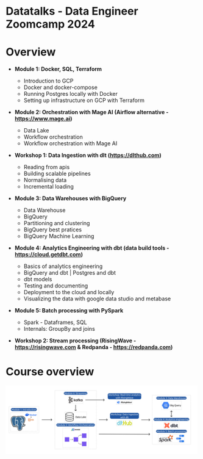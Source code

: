 # Datatalks - Data Engineer Zoomcamp 2024

# Overview
- **Module 1: Docker, SQL, Terraform**
  - Introduction to GCP
  - Docker and docker-compose
  - Running Postgres locally with Docker
  - Setting up infrastructure on GCP with Terraform

- **Module 2: Orchestration with Mage AI (Airflow alternative - https://www.mage.ai)**
  - Data Lake
  - Workflow orchestration
  - Workflow orchestration with Mage AI

- **Workshop 1: Data Ingestion with dlt (https://dlthub.com)**
  - Reading from apis
  - Building scalable pipelines
  - Normalising data
  - Incremental loading 

- **Module 3: Data Warehouses with BigQuery**
  - Data Warehouse
  - BigQuery
  - Partitioning and clustering
  - BigQuery best pratices
  - BigQuery Machine Learning
  
- **Module 4: Analytics Engineering with dbt (data build tools - https://cloud.getdbt.com)**
  - Basics of analytics engineering
  - BigQuery and dbt | Postgres and dbt
  - dbt models
  - Testing and documenting
  - Deployment to the cloud and locally
  - Visualizing the data with google data studio and metabase

- **Module 5: Batch processing with PySpark**
  - Spark - Dataframes, SQL
  - Internals: GroupBy and joins

- **Workshop 2: Stream processing (RisingWave - https://risingwave.com & Redpanda - https://redpanda.com)**

# Course overview
![image](https://github.com/DataTalksClub/data-engineering-zoomcamp/blob/main/images/architecture/arch_v3_workshops.jpg)
